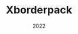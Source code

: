 ---
#preview
title: Xborderpack
image: /img/works/3.jpg
category: WEB DESIGN & DEVELOPMENT
date: 2022

#params
layout: "one"

#full details
introTitle: Kemia Honest <span class="mil-thin">Skincare</span>

details:
    - label: "Client:"
      value: "Envato"

    - label: "Date:"
      value: "April 2022"

    - label: "Author"
      value: "Paul Trueman"

description:
    enabled: 1
    title: Simplicity, elegance, innovation!
    content: "
      <p>A home surveillance camera that pays great attention to security and user privacy, featuring two modes to provide security while protecting personal privacy.The camera has an open and closed mode, we define the product to have clear two sides, expressing two working states and emotions.</p>
      <p>Presents a simple and quiet state when not in use, delivering a gentle and security.At the same time, the camera can adapt to a variety of environments, providing elegant ways of wall hanging and standing installation.</p>
    "

demoLink: "http://www.xborderpack.com/"


gallery: 
    enabled: 1
    items:
        - image: /img/works/3/1.jpg
          alt: "image"

        - image: /img/works/3/2.jpg
          alt: "image"

        - image: /img/works/3/3.jpg
          alt: "image"

        - image: /img/works/3/4.jpg
          alt: "image"
---
